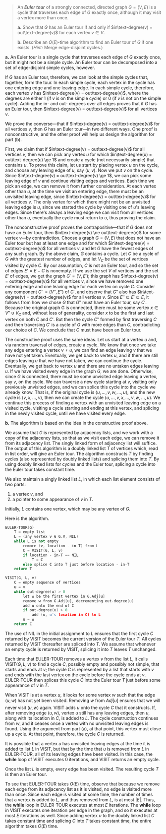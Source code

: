 > An __*Euler tour*__ of a strongly connected, directed graph $G = (V, E)$ is a cycle that traverses each edge of $G$ exactly once, although it may visit a vertex more than once.
>
> **a.** Show that $G$ has an Euler tour if and only if $in\text-degree(v) = out\text-degree(v)$ for each vertex $v \in V$.
>
> **b.** Describe an $O(E)$-time algorithm to find an Euler tour of $G$ if one exists. ($\textit{Hint:}$ Merge edge-disjoint cycles.)

**a.** An Euler tour is a single cycle that traverses each edge of $G$ exactly once, but it might not be a simple cycle. An Euler tour can be decomposed into a set of edge-disjoint simple cycles, however.

If $G$ has an Euler tour, therefore, we can look at the simple cycles that, together, form the tour. In each simple cycle, each vertex in the cycle has one entering edge and one leaving edge. In each simple cycle, therefore, each vertex $v$ has $in\text-degree(v) = out\text-degree(v)$, where the degrees are either $1$ (if $v$ is on the simple cycle) or $0$ (if $v$ is not on the simple cycle). Adding the in- and out- degrees over all edges proves that if $G$ has an Euler tour, then $in\text-degree(v) = out\text-degree(v)$ for all vertices $v$.

We prove the converse—that if $in\text-degree(v) = out\text-degree(v)$ for all vertices $v$, then $G$ has an Euler tour—in two different ways. One proof is nonconstructive, and the other proof will help us design the algorithm for part (b).

First, we claim that if $in\text-degree(v) = out\text-degree(v)$ for all vertices $v$, then we can pick any vertex $u$ for which $in\text-degree(u) = out\text-degree(u) \ge 1$ and create a cycle (not necessarily simple) that contains $u$. To prove this claim, let us start by placing vertex $u$ on the cycle, and choose any leaving edge of $u$, say ($u, v$). Now we put $v$ on the cycle. Since $in\text-degree(v) = out\text-degree(v) \ge 1$, we can pick some leaving edge of $v$ and continue visiting edges and vertices. Each time we pick an edge, we can remove it from further consideration. At each vertex other than $u$, at the time we visit an entering edge, there must be an unvisited leaving edge, since $in\text-degree(v) = out\text-degree(v)$ for all vertices $v$. The only vertex for which there might not be an unvisited leaving edge is $u$, since we started the cycle by visiting one of $u$'s leaving edges. Since there's always a leaving edge we can visit from all vertices other than $u$, eventually the cycle must return to $u$, thus proving the claim.

The nonconstructive proof proves the contrapositive—that if $G$ does not have an Euler tour, then $in\text-degree(v) \ne out\text-degree(v)$ for some vertex $v$—by contradiction. Choose a graph $G = (V, E)$ that does not have an Euler tour but has at least one edge and for which $in\text-degree(v) = out\text-degree(v)$ for all vertices $v$, and let $G$ have the fewest edges of any such graph. By the above claim, $G$ contains a cycle. Let $C$ be a cycle of $G$ with the greatest number of edges, and let $V_C$ be the set of vertices visited by cycle $C$. By our assumption, $C$ is not an Euler tour, and so the set of edges $E' = E - C$ is nonempty. If we use the set $V$ of vertices and the set $E'$ of edges, we get the graph $G' = (V, E')$; this graph has $in\text-degree(v) = out\text-degree(v)$ for all vertices $v$, since we have removed one entering edge and one leaving edge for each vertex on cycle $C$. Consider any component $G'' = (V'' , E'')$ of $G'$, and observe that $G''$ also has $in\text-degree(v) = out\text-degree(v)$ for all vertices $v$. Since $E'' \subseteq E' \subsetneq E$, it follows from how we chose $G$ that $G''$  must have an Euler tour, say $C'$. Because the original graph G is connected, there must be some vertex $x \in V'' \cup V_C$ and, without loss of generality, consider $x$ to be the first and last vertex on both $C$ and $C'$. But then the cycle $C''$ formed by first traversing $C$ and then traversing $C'$ is a cycle of $G$ with more edges than $C$, contradicting our choice of $C$. We conclude that $C$ must have been an Euler tour.

The constructive proof uses the same ideas. Let us start at a vertex $u$ and, via random traversal of edges, create a cycle. We know that once we take any edge entering a vertex $v \ne u$, we can find an edge leaving $v$ that we have not yet taken. Eventually, we get back to vertex $u$, and if there are still edges leaving $u$ that we have not taken, we can continue the cycle. Eventually, we get back to vertex $u$ and there are no untaken edges leaving $u$. If we have visited every edge in the graph $G$, we are done. Otherwise, since $G$ is connected, there must be some unvisited edge leaving a vertex, say $v$, on the cycle. We can traverse a new cycle starting at $v$, visiting only previously unvisited edges, and we can splice this cycle into the cycle we already know. That is, if the original cycle is $\langle u, \ldots, v, w, \ldots, u \rangle$, and the new cycle is $\langle v, x, \ldots, v\rangle$, then we can create the cycle $\langle u, \ldots, v, x, \ldots, v, w, \ldots, u \rangle$. We continue this process of finding a vertex with an unvisited leaving edge on a visited cycle, visiting a cycle starting and ending at this vertex, and splicing in the newly visited cycle, until we have visited every edge.

**b.** The algorithm is based on the idea in the constructive proof above.

We assume that $G$ is represented by adjacency lists, and we work with a copy of the adjacency lists, so that as we visit each edge, we can remove it from its adjacency list. The singly linked form of adjacency list will suffice. The output of this algorithm is a doubly linked list $T$ of vertices which, read in list order, will give an Euler tour. The algorithm constructs $T$ by finding cycles (also represented by doubly linked lists) and splicing them into $T$. By using doubly linked lists for cycles and the Euler tour, splicing a cycle into the Euler tour takes constant time.

We also maintain a singly linked list $L$, in which each list element consists of two parts:

1. a vertex $v$, and
2. a pointer to some appearance of $v$ in $T$.

Initially, $L$ contains one vertex, which may be any vertex of $G$.

Here is the algorithm.

```cpp
EULER-TOUR(G)
    T = empty list
    L = (any vertex v ∈ G.V, NIL)
    while L is not empty
        remore (v, location - in-T) from L
        C = VISIT(G, L, v)
        if location - in-T == NIL
            T = C
        else splice C into T just before location - in-T
    return T
```

```cpp
VISIT(G, L, v)
    C = empty sequence of vertices
    u = v
    while out-degree(u) > 0
        let w be the first vertex in G.Adj[u]
        remove w from G.Adj[u], decrementing out-degree(u)
        add u onto the end of C
        if out-degree(u) > 0
            add (u, u's location in C) to L
        u = w
    return C
```

The use of $\text{NIL}$ in the initial assignment to $L$ ensures that the first cycle $C$ returned by $\text{VISIT}$ becomes the current version of the Euler tour $T$. All cycles returned by $\text{VISIT}$ thereafter are spliced into $T$. We assume that whenever an empty cycle is returned by $\text{VISIT}$, splicing it into $T$ leaves $T$ unchanged.

Each time that $\text{EULER-TOUR}$ removes a vertex $v$ from the list $L$, it calls $\text{VISIT}(G, L, v)$ to find a cycle $C$, possibly empty and possibly not simple, that starts and ends at $v$; the cycle $C$ is represented by a list that starts with $v$ and ends with the last vertex on the cycle before the cycle ends at $v$. $\text{EULER-TOUR}$ then splices this cycle $C$ into the Euler tour $T$ just before some appearance of $v$ in $T$.

When $\text{VISIT}$ is at a vertex $u$, it looks for some vertex $w$ such that the edge $(u, w)$ has not yet been visited. Removing $w$ from $Adj[u]$ ensures that we will never visit $(u, w)$ again. $\text{VISIT}$ adds $u$ onto the cycle $C$ that it constructs. If, after removing edge $(u, w)$, vertex $u$ still has any leaving edges, then $u$, along with its location in $C$, is added to $L$. The cycle construction continues from $w$, and it ceases once a vertex with no unvisited leaving edges is found. Using the argument from part (a), at that point, this vertex must close up a cycle. At that point, therefore, the cycle $C$ is returned.

It is possible that a vertex $u$ has unvisited leaving edges at the time it is added to list $L$ in $\text{VISIT}$, but that by the time that $u$ is removed from $L$ in $\text{EULER-TOUR}$, all of its leaving edges have been visited. In this case, the **while** loop of $\text{VISIT}$ executes $0$ iterations, and $\text{VISIT}$ returns an empty cycle.

Once the list $L$ is empty, every edge has been visited. The resulting cycle $T$ is then an Euler tour.

To see that $\text{EULER-TOUR}$ takes $O(E)$ time, observe that because we remove each edge from its adjacency list as it is visited, no edge is visited more than once. Since each edge is visited at some time, the number of times that a vertex is added to $L$, and thus removed from $L$, is at most $|E|$. Thus, the **while** loop in $\text{EULER-TOUR}$ executes at most $E$ iterations. The **while** loop in $\text{VISIT}$ executes one iteration per edge in the graph, and so it executes at most $E$ iterations as well. Since adding vertex $u$ to the doubly linked list $C$ takes constant time and splicing $C$ into $T$ takes constant time, the entire algorithm takes $O(E)$ time.
